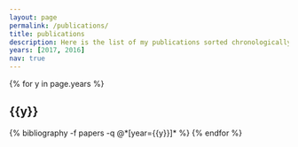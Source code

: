 ```yaml
---
layout: page
permalink: /publications/
title: publications
description: Here is the list of my publications sorted chronologically.
years: [2017, 2016]
nav: true
---
```


<div class="publications">

{% for y in page.years %}
  <h2 class="year">{{y}}</h2>
  {% bibliography -f papers -q @*[year={{y}}]* %}
{% endfor %}

</div>
